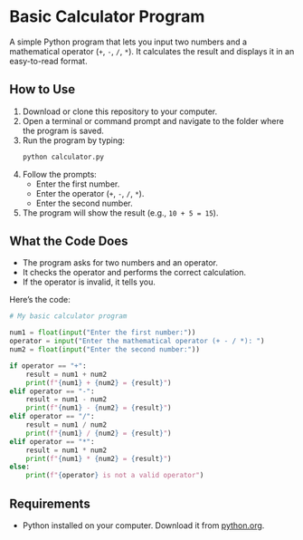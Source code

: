 # Basic Calculator Program

A simple Python program that lets you input two numbers and a mathematical operator (`+`, `-`, `/`, `*`). It calculates the result and displays it in an easy-to-read format.

## How to Use
1. Download or clone this repository to your computer.
2. Open a terminal or command prompt and navigate to the folder where the program is saved.
3. Run the program by typing:
   ```bash
   python calculator.py
   ```
4. Follow the prompts:
   - Enter the first number.
   - Enter the operator (`+`, `-`, `/`, `*`).
   - Enter the second number.
5. The program will show the result (e.g., `10 + 5 = 15`).

## What the Code Does
- The program asks for two numbers and an operator.
- It checks the operator and performs the correct calculation.
- If the operator is invalid, it tells you.

Here’s the code:
```python
# My basic calculator program

num1 = float(input("Enter the first number:"))
operator = input("Enter the mathematical operator (+ - / *): ")
num2 = float(input("Enter the second number:"))

if operator == "+":
    result = num1 + num2
    print(f"{num1} + {num2} = {result}")
elif operator == "-":
    result = num1 - num2
    print(f"{num1} - {num2} = {result}")
elif operator == "/":
    result = num1 / num2
    print(f"{num1} / {num2} = {result}")
elif operator == "*":
    result = num1 * num2
    print(f"{num1} * {num2} = {result}")
else:
    print(f"{operator} is not a valid operator")
```

## Requirements
- Python installed on your computer. Download it from [python.org](https://www.python.org/).
